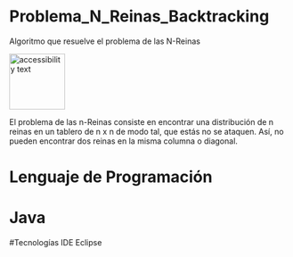 # Problema_N_Reinas_Backtracking


Algoritmo que resuelve el problema de las N-Reinas 


<img src="http://4.bp.blogspot.com/-aiwjkVY7bXE/Tq91pZ0F-wI/AAAAAAAAAag/IsiBEvBYjXE/w1200-h630-p-k-no-nu/Ocho_Reinas.png" width="100" alt="accessibility text">


El problema de las n-Reinas consiste en encontrar una distribución de n reinas en un tablero de n x n de modo tal,
que estás no se ataquen. Así, no pueden encontrar dos reinas en la misma columna o diagonal.

# Lenguaje de Programación 
# Java 

#Tecnologías 
IDE Eclipse


